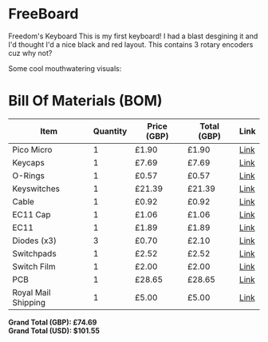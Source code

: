 # FreeBoard
Freedom's Keyboard
This is my first keyboard! I had a blast desgining it and I'd thought I'd a nice black and red layout. This contains 3 rotary encoders cuz why not?


Some cool mouthwatering visuals:


# Bill Of Materials (BOM)

| Item              | Quantity | Price (GBP) | Total (GBP) | Link                                                                                       |
|-------------------|----------|-------------|-------------|--------------------------------------------------------------------------------------------|
| Pico Micro        | 1        | £1.90       | £1.90       | [Link](https://www.aliexpress.com/item/1005008513003531.html?spm=a2g0o.cart.0.0.3e1c38daz2FcDN&mp=1&pdp_npi=5%40dis%21GBP%21GBP%202.07%21GBP%201.90%21%21GBP%201.90%21%21%21%40211b804117519184179823635ecba0%2112000045498711555%21ct%21UK%216063356903%21%211%210) |
| Keycaps           | 1        | £7.69       | £7.69       | [Link](https://www.aliexpress.com/item/1005004536761030.html?spm=a2g0o.cart.0.0.3e1c38daz2FcDN&mp=1&pdp_npi=5%40dis%21GBP%21GBP%208.02%21GBP%207.69%21%21GBP%207.69%21%21%21%40211b804117519184179823635ecba0%2112000029514063983%21ct%21UK%216063356903%21%211%210) |
| O-Rings           | 1        | £0.57       | £0.57       | [Link](https://www.aliexpress.com/item/32965363255.html?spm=a2g0o.cart.0.0.3e1c38daz2FcDN&mp=1&pdp_npi=5%40dis%21GBP%21GBP%200.57%21GBP%200.57%21%21GBP%200.57%21%21%21%40211b804117519184179823635ecba0%2112000047834980334%21ct%21UK%216063356903%21%211%210) |
| Keyswitches       | 1        | £21.39      | £21.39      | [Link](https://www.aliexpress.com/item/1005006425450443.html?spm=a2g0o.cart.0.0.3e1c38daz2FcDN&mp=1&pdp_npi=5%40dis%21GBP%21GBP%2021.39%21GBP%2021.39%21%21GBP%2021.39%21%21%21%40211b804117519184179823635ecba0%2112000037120671475%21ct%21UK%216063356903%21%211%210) |
| Cable             | 1        | £0.92       | £0.92       | [Link](https://www.aliexpress.com/item/1005007138392516.html?spm=a2g0o.cart.0.0.3e1c38daz2FcDN&mp=1&pdp_npi=5%40dis%21GBP%21GBP%200.94%21GBP%200.92%21%21GBP%200.91%21%21%21%40211b804117519184179823635ecba0%2112000039538590178%21ct%21UK%216063356903%21%211%210) |
| EC11 Cap          | 1        | £1.06       | £1.06       | [Link](https://www.aliexpress.com/item/1005005983134515.html?spm=a2g0o.cart.0.0.3e1c38daz2FcDN&mp=1&pdp_npi=5%40dis%21GBP%21GBP%201.06%21GBP%201.06%21%21GBP%201.06%21%21%21%40211b804117519184179823635ecba0%2112000035172713582%21ct%21UK%216063356903%21%211%210&pdp_ext_f=%7B%22cart2PdpParams%22%3A%7B%22pdpBusinessMode%22%3A%22retail%22%7D%7D) |
| EC11              | 1        | £1.89       | £1.89       | [Link](https://www.aliexpress.com/item/1005005983134515.html?spm=a2g0o.cart.0.0.3e1c38daz2FcDN&mp=1&pdp_npi=5%40dis%21GBP%21GBP%201.89%21GBP%201.89%21%21GBP%201.89%21%21%21%40211b804117519184179823635ecba0%2112000035172713579%21ct%21UK%216063356903%21%211%210&pdp_ext_f=%7B%22cart2PdpParams%22%3A%7B%22pdpBusinessMode%22%3A%22retail%22%7D%7D) |
| Diodes (x3)       | 3        | £0.70       | £2.10       | [Link](https://www.aliexpress.com/item/1005006245109375.html?spm=a2g0o.cart.0.0.3e1c38daz2FcDN&mp=1&pdp_npi=5%40dis%21GBP%21GBP%201.19%21GBP%200.70%21%21GBP%200.69%21%21%21%40211b804117519184179823635ecba0%2112000036448323916%21ct%21UK%216063356903%21%213%210) |
| Switchpads        | 1        | £2.52       | £2.52       | [Link](https://www.aliexpress.com/item/1005006454684461.html?spm=a2g0o.cart.0.0.3e1c38daz2FcDN&mp=1&pdp_npi=5%40dis%21GBP%21GBP%202.52%21GBP%202.52%21%21GBP%202.39%21%21%21%40211b804117519184179823635ecba0%2112000037257481259%21ct%21UK%216063356903%21%211%210) |
| Switch Film       | 1        | £2.00       | £2.00       | [Link](https://www.aliexpress.com/item/1005006584258877.html?spm=a2g0o.cart.0.0.3e1c38daz2FcDN&mp=1&pdp_npi=5%40dis%21GBP%21GBP%202.00%21GBP%202.00%21%21GBP%201.96%21%21%21%40211b804117519184179823635ecba0%2112000037731101685%21ct%21UK%216063356903%21%211%210) |
| PCB               | 1        | £28.65      | £28.65      | [Link](https://cart.jlcpcb.com/)                                                              |
| Royal Mail Shipping | 1       | £5.00       | £5.00       | [Link](https://send.royalmail.com/send/youritem?country=GBR&format&weight=&weightUnit=G)       |

**Grand Total (GBP): £74.69**  
**Grand Total (USD): $101.55**

